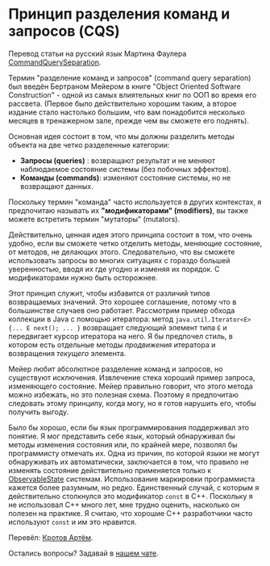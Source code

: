 # Принцип разделения команд и запросов (CQS)

Перевод статьи на русский язык Мартина Фаулера [CommandQuerySeparation](https://martinfowler.com/bliki/CommandQuerySeparation.html).

Термин "разделение команд и запросов" (command query separation) был введён Бертраном Мейером в книге "Object Oriented Software Construction" - одной из самых влиятельных книг по ООП во время его рассвета. (Первое было действительно хорошим таким, а второе издание стало настолько большим, что вам понадобится несколько месяцев в тренажерном зале, прежде чем вы сможете его поднять).

Основная идея состоит в том, что мы должны разделить методы объекта на две четко разделенные категории:

- **Запросы (queries)** : возвращают результат и не меняют наблюдаемое состояние системы (без побочных эффектов).
- **Команды (commands)**: изменяют состояние системы, но не возвращают данных.

Поскольку термин "команда" часто используется в других контекстах, я предпочитаю называть их **"модификаторами" (modifiers)**, вы также можете встретить термин "мутаторы" (mutators).

Действительно, ценная идея этого принципа состоит в том, что очень удобно, если вы сможете четко отделить методы, меняющие состояние, от методов, не делающих этого. Следовательно, что вы сможете использовать запросы во многих ситуациях с гораздо большей уверенностью, вводя их где угодно и изменяя их порядок. С модификаторами нужно быть осторожнее.

Этот принцип служит, чтобы избавится от различий типов возвращаемых значений. Это хорошее соглашение, потому что в большинстве случаев оно работает. Рассмотрим пример обхода коллекции в Java с помощью итератора: метод ```java.util.Iterator<E> {... E next(); ... }``` возвращает следующий элемент типа ```E``` и передвигает курсор итератора на него. Я бы предпочел стиль, в котором есть отдельные методы *продвижения* итератора и возвращения *текущего* элемента.

Мейер любит абсолютное разделение команд и запросов, но существуют исключения. Извлечение стека хороший пример запроса, изменяющего состояние. Мейер правильно говорит, что этого метода можно избежать, но это полезная схема. Поэтому я предпочитаю следовать этому принципу, когда могу, но я готов нарушить его, чтобы получить выгоду.

Было бы хорошо, если бы язык программирования поддерживал это понятие. Я мог представить себе язык, который обнаруживал бы методы изменения состояния или, по крайней мере, позволял бы программисту отмечать их. Одна из причин, по которой языки не могут обнаруживать их автоматически, заключается в том, что правило не изменять состояние действительно применяется только к [ObservableState](ObservableState.md) системам. Использование маркировки программиста кажется более разумным, но редко. Единственный случай, с которым я действительно столкнулся это модификатор ```const``` в C++. Поскольку я не использовал C++ много лет, мне трудно оценить, насколько он полезен на практике. Я считаю, что хорошие C++ разработчики часто используют ```const``` и им это нравится.

Перевёл: [Кротов Артём](https://fb.com/artem.v.krotov).

Остались вопросы? Задавай в [нашем чате](https://t.me/technicalexcellenceru).
